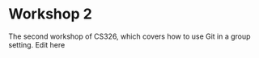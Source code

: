 # Workshop 2

The second workshop of CS326, which covers how to use Git in a group setting.
Edit here
